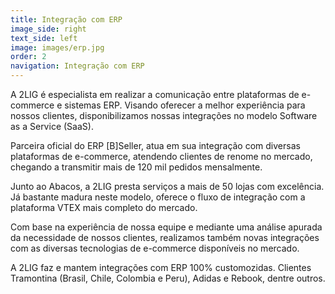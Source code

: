 ```yaml
---
title: Integração com ERP
image_side: right
text_side: left
image: images/erp.jpg
order: 2
navigation: Integração com ERP
---
```


A 2LIG é especialista em realizar a comunicação entre plataformas de e-commerce e sistemas ERP.
Visando oferecer a melhor experiência para nossos clientes, disponibilizamos nossas integrações no modelo Software as a Service (SaaS).

Parceira oficial do ERP [B]Seller, atua em sua integração com diversas plataformas de e-commerce, atendendo clientes de renome no mercado, chegando a transmitir mais de 120 mil pedidos mensalmente.

Junto ao Abacos, a 2LIG presta serviços a mais de 50 lojas com excelência. Já bastante madura neste modelo, oferece o fluxo de integração com a plataforma VTEX mais completo do mercado.

Com base na experiência de nossa equipe e mediante uma análise apurada da necessidade de nossos clientes, realizamos também novas integrações com as diversas tecnologias de e-commerce disponíveis no mercado.

A 2LIG faz e mantem integrações com ERP 100% customozidas. Clientes Tramontina (Brasil, Chile, Colombia e Peru), Adidas e Rebook, dentre outros.
